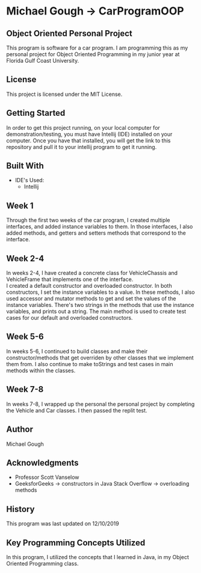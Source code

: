 # Michael Gough -> CarProgramOOP
## Object Oriented Personal Project
This program is software for a car program.
I am programming this as my personal project for Object Oriented Programming in my junior year at Florida Gulf Coast University.

## License 

This project is licensed under the MIT License.

## Getting Started

In order to get this project running, on your local computer for demonstration/testing, 
you must have Intellij (IDE) installed on your computer. 
Once you have that installed, you will get the link to this repository and pull it to your
intellij program to get it running.

## Built With

* IDE's Used:
    * Intellij

## Week 1  

Through the first two weeks of the car program, I created multiple interfaces, and added instance variables to them. 
In those interfaces, I also added methods, and getters and setters methods that correspond to the interface. 

## Week 2-4

In weeks 2-4, I have created a concrete class for VehicleChassis and VehicleFrame that implements one of the interface.  
I created a default constructor and overloaded constructor. In both constructors, I set the instance variables to a value. 
In these methods, I also used accessor and mutator methods to get and set the values of the instance variables. 
There's two strings in the methods that use the instance variables, and prints out a string. 
The main method is used to create test cases for our default and overloaded constructors. 

## Week 5-6

In weeks 5-6, I continued to build classes and make their constructor/methods that get overriden by 
other classes that we implement them from. I also continue to make toStrings and test cases in main methods within the classes. 

## Week 7-8

In weeks 7-8, I wrapped up the personal the personal project by completing the Vehicle and Car classes. I 
then passed the replit test. 

## Author

Michael Gough

## Acknowledgments

* Professor Scott Vanselow
* GeeksforGeeks -> constructors in Java 
Stack Overflow -> overloading methods 

## History

This program was last updated on 12/10/2019

## Key Programming Concepts Utilized

In this program, I utilized the concepts that I learned in Java, in my Object Oriented Programming class.

